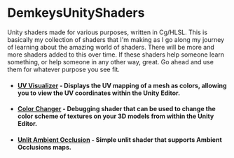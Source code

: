 # DemkeysUnityShaders
Unity shaders made for various purposes, written in Cg/HLSL. This is basically my collection of shaders that I'm making as I go along my journey of learning about the amazing world of shaders. There will be more and more shaders added to this over time. If these shaders help someone learn something, or help someone in any other way, great. Go ahead and use them for whatever purpose you see fit.

* #### [UV Visualizer](https://github.com/Demkeys/DemkeysUnityShaders/tree/master/UVVisualizer) - Displays the UV mapping of a mesh as colors, allowing you to view the UV coordinates within the Unity Editor.
* #### [Color Changer](https://github.com/Demkeys/DemkeysUnityShaders/tree/master/ColorChanger) - Debugging shader that can be used to change the color scheme of textures on your 3D models from within the Unity Editor.
* #### [Unlit Ambient Occlusion](https://github.com/Demkeys/DemkeysUnityShaders/tree/master/UnlitAmbientOcclusion) - Simple unlit shader that supports Ambient Occlusions maps.
